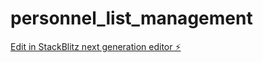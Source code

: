 # personnel_list_management

[Edit in StackBlitz next generation editor ⚡️](https://stackblitz.com/~/github.com/eadminmx/personnel_list_management)